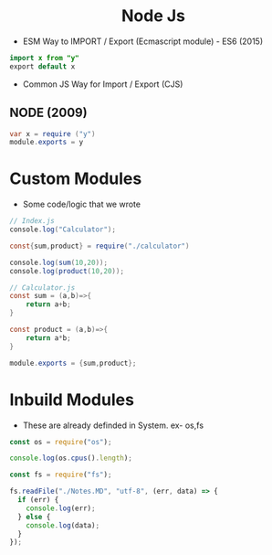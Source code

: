 <center> <h1> Node Js</h1> </center>

- ESM Way to IMPORT / Export (Ecmascript module) - ES6 (2015)

```java
import x from "y"
export default x
```

- Common JS Way for Import / Export (CJS)

<h2>NODE (2009) </h2>

```java
var x = require ("y")
module.exports = y
```

# Custom Modules

- Some code/logic that we wrote

```java
// Index.js
console.log("Calculator");

const{sum,product} = require("./calculator")

console.log(sum(10,20));
console.log(product(10,20));


```

```java
// Calculator.js
const sum = (a,b)=>{
    return a+b;
}

const product = (a,b)=>{
    return a*b;
}

module.exports = {sum,product};
```

# Inbuild Modules

- These are already definded in System. ex- os,fs

```javascript
const os = require("os");

console.log(os.cpus().length);
```

```javascript
const fs = require("fs");

fs.readFile("./Notes.MD", "utf-8", (err, data) => {
  if (err) {
    console.log(err);
  } else {
    console.log(data);
  }
});
```
